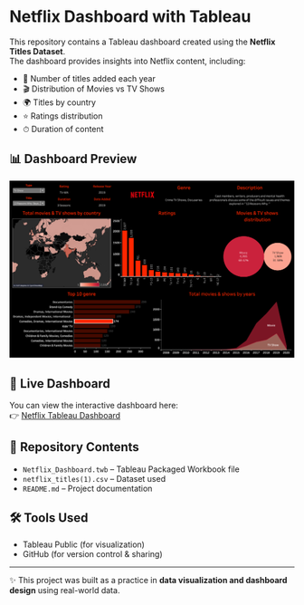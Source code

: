 # Netflix Dashboard with Tableau

This repository contains a Tableau dashboard created using the **Netflix Titles Dataset**.  
The dashboard provides insights into Netflix content, including:

- 📅 Number of titles added each year  
- 🎬 Distribution of Movies vs TV Shows  
- 🌍 Titles by country  
- ⭐ Ratings distribution  
- ⏱ Duration of content


## 📊 Dashboard Preview
![Netflix Dashboard Preview](Dashboard.png)

## 🔗 Live Dashboard
You can view the interactive dashboard here:  
👉 [Netflix Tableau Dashboard](https://public.tableau.com/views/Book1_17579606308420/Netflix?:language=en-US&publish=yes)

## 📂 Repository Contents
- `Netflix_Dashboard.twb` – Tableau Packaged Workbook file  
- `netflix_titles(1).csv` – Dataset used  
- `README.md` – Project documentation  

## 🛠 Tools Used
- Tableau Public (for visualization)  
- GitHub (for version control & sharing)  

---

✨ This project was built as a practice in **data visualization and dashboard design** using real-world data.
